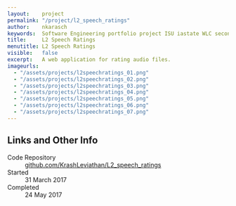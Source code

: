 ```yaml
---
layout:    project
permalink: "/project/l2_speech_ratings"
author:    nkarasch
keywords:  Software Engineering portfolio project ISU iastate WLC second language audio rating speech
title:     L2 Speech Ratings
menutitle: L2 Speech Ratings
visible:   false
excerpt:   A web application for rating audio files.
imageurls:
  - "/assets/projects/l2speechratings_01.png"
  - "/assets/projects/l2speechratings_02.png"
  - "/assets/projects/l2speechratings_03.png"
  - "/assets/projects/l2speechratings_04.png"
  - "/assets/projects/l2speechratings_05.png"
  - "/assets/projects/l2speechratings_06.png"
  - "/assets/projects/l2speechratings_07.png"
--- 
```


<div class="md-card shadow education">
    <div class="title icon-link">
        <h2>Links and Other Info</h2>
    </div>
    <dl class="coursework">
        <dt>Code Repository</dt>
        <dd><a href="https://github.com/KrashLeviathan/L2_speech_ratings" target="_blank">
            github.com/KrashLeviathan/L2_speech_ratings
        </a></dd>
        <dt>Started</dt>
        <dd>31 March 2017</dd>
        <dt>Completed</dt>
        <dd>24 May 2017</dd>
    </dl>
</div>

